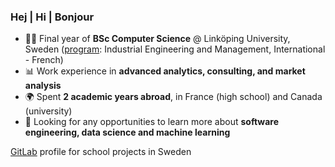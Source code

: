 ### Hej | Hi | Bonjour 

- 🧑‍🎓 Final year of **BSc Computer Science** @ Linköping University, Sweden ([program](https://studieinfo.liu.se/en/program/6CIEI/4652): Industrial Engineering and Management, International - French)
- 📊 Work experience in **advanced analytics, consulting, and market analysis**
- 🌍 Spent **2 academic years abroad**, in France (high school) and Canada (university)
- 💫 Looking for any opportunities to learn more about **software engineering, data science and machine learning** 

[GitLab](https://gitlab.liu.se/benas022) profile for school projects in Sweden
